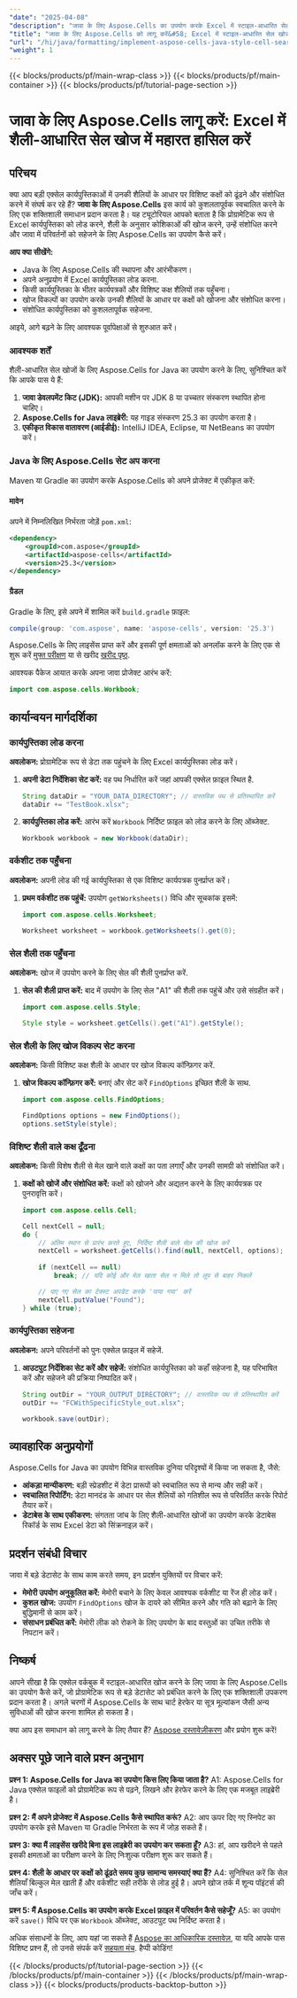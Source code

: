 ```yaml
---
"date": "2025-04-08"
"description": "जावा के लिए Aspose.Cells का उपयोग करके Excel में स्टाइल-आधारित सेल खोजों को स्वचालित करने का तरीका जानें। यह मार्गदर्शिका सेटअप, स्टाइल द्वारा खोज और प्रोग्रामेटिक रूप से सेल संशोधित करने को कवर करती है।"
"title": "जावा के लिए Aspose.Cells को लागू करें&#58; Excel में स्टाइल-आधारित सेल खोज में महारत हासिल करें"
"url": "/hi/java/formatting/implement-aspose-cells-java-style-cell-search/"
"weight": 1
---
```


{{< blocks/products/pf/main-wrap-class >}}
{{< blocks/products/pf/main-container >}}
{{< blocks/products/pf/tutorial-page-section >}}


# जावा के लिए Aspose.Cells लागू करें: Excel में शैली-आधारित सेल खोज में महारत हासिल करें

## परिचय

क्या आप बड़ी एक्सेल कार्यपुस्तिकाओं में उनकी शैलियों के आधार पर विशिष्ट कक्षों को ढूंढने और संशोधित करने में संघर्ष कर रहे हैं? **जावा के लिए Aspose.Cells** इस कार्य को कुशलतापूर्वक स्वचालित करने के लिए एक शक्तिशाली समाधान प्रदान करता है। यह ट्यूटोरियल आपको बताता है कि प्रोग्रामेटिक रूप से Excel कार्यपुस्तिका को लोड करने, शैली के अनुसार कोशिकाओं की खोज करने, उन्हें संशोधित करने और जावा में परिवर्तनों को सहेजने के लिए Aspose.Cells का उपयोग कैसे करें।

**आप क्या सीखेंगे:**
- Java के लिए Aspose.Cells की स्थापना और आरंभीकरण।
- अपने अनुप्रयोग में Excel कार्यपुस्तिका लोड करना.
- किसी कार्यपुस्तिका के भीतर कार्यपत्रकों और विशिष्ट कक्ष शैलियों तक पहुँचना।
- खोज विकल्पों का उपयोग करके उनकी शैलियों के आधार पर कक्षों को खोजना और संशोधित करना।
- संशोधित कार्यपुस्तिका को कुशलतापूर्वक सहेजना.

आइये, आगे बढ़ने के लिए आवश्यक पूर्वापेक्षाओं से शुरुआत करें।

### आवश्यक शर्तें

शैली-आधारित सेल खोजों के लिए Aspose.Cells for Java का उपयोग करने के लिए, सुनिश्चित करें कि आपके पास ये हैं:
1. **जावा डेवलपमेंट किट (JDK):** आपकी मशीन पर JDK 8 या उच्चतर संस्करण स्थापित होना चाहिए।
2. **Aspose.Cells for Java लाइब्रेरी:** यह गाइड संस्करण 25.3 का उपयोग करता है।
3. **एकीकृत विकास वातावरण (आईडीई):** IntelliJ IDEA, Eclipse, या NetBeans का उपयोग करें।

### Java के लिए Aspose.Cells सेट अप करना

Maven या Gradle का उपयोग करके Aspose.Cells को अपने प्रोजेक्ट में एकीकृत करें:

#### मावेन
अपने में निम्नलिखित निर्भरता जोड़ें `pom.xml`:
```xml
<dependency>
    <groupId>com.aspose</groupId>
    <artifactId>aspose-cells</artifactId>
    <version>25.3</version>
</dependency>
```

#### ग्रैडल
Gradle के लिए, इसे अपने में शामिल करें `build.gradle` फ़ाइल:
```gradle
compile(group: 'com.aspose', name: 'aspose-cells', version: '25.3')
```

Aspose.Cells के लिए लाइसेंस प्राप्त करें और इसकी पूर्ण क्षमताओं को अनलॉक करने के लिए एक से शुरू करें [मुफ्त परीक्षण](https://releases.aspose.com/cells/java/) या से खरीद [खरीद पृष्ठ](https://purchase.aspose.com/buy).

आवश्यक पैकेज आयात करके अपना जावा प्रोजेक्ट आरंभ करें:
```java
import com.aspose.cells.Workbook;
```

## कार्यान्वयन मार्गदर्शिका

### कार्यपुस्तिका लोड करना

**अवलोकन:** प्रोग्रामेटिक रूप से डेटा तक पहुंचने के लिए Excel कार्यपुस्तिका लोड करें।

1. **अपनी डेटा निर्देशिका सेट करें:**
   वह पथ निर्धारित करें जहां आपकी एक्सेल फ़ाइल स्थित है.
   ```java
   String dataDir = "YOUR_DATA_DIRECTORY"; // वास्तविक पथ से प्रतिस्थापित करें
   dataDir += "TestBook.xlsx";
   ```

2. **कार्यपुस्तिका लोड करें:**
   आरंभ करें `Workbook` निर्दिष्ट फ़ाइल को लोड करने के लिए ऑब्जेक्ट.
   ```java
   Workbook workbook = new Workbook(dataDir);
   ```

### वर्कशीट तक पहुँचना

**अवलोकन:** अपनी लोड की गई कार्यपुस्तिका से एक विशिष्ट कार्यपत्रक पुनर्प्राप्त करें।

1. **प्रथम वर्कशीट तक पहुंचें:**
   उपयोग `getWorksheets()` विधि और सूचकांक इसमें:
   ```java
   import com.aspose.cells.Worksheet;

   Worksheet worksheet = workbook.getWorksheets().get(0);
   ```

### सेल शैली तक पहुँचना

**अवलोकन:** खोज में उपयोग करने के लिए सेल की शैली पुनर्प्राप्त करें.

1. **सेल की शैली प्राप्त करें:**
   बाद में उपयोग के लिए सेल "A1" की शैली तक पहुंचें और उसे संग्रहीत करें।
   ```java
   import com.aspose.cells.Style;

   Style style = worksheet.getCells().get("A1").getStyle();
   ```

### सेल शैली के लिए खोज विकल्प सेट करना

**अवलोकन:** किसी विशिष्ट कक्ष शैली के आधार पर खोज विकल्प कॉन्फ़िगर करें.

1. **खोज विकल्प कॉन्फ़िगर करें:**
   बनाएं और सेट करें `FindOptions` इच्छित शैली के साथ.
   ```java
   import com.aspose.cells.FindOptions;

   FindOptions options = new FindOptions();
   options.setStyle(style);
   ```

### विशिष्ट शैली वाले कक्ष ढूँढना

**अवलोकन:** किसी विशेष शैली से मेल खाने वाले कक्षों का पता लगाएँ और उनकी सामग्री को संशोधित करें।

1. **कक्षों को खोजें और संशोधित करें:**
   कक्षों को खोजने और अद्यतन करने के लिए कार्यपत्रक पर पुनरावृत्ति करें।
   ```java
   import com.aspose.cells.Cell;

   Cell nextCell = null;
   do {
       // अंतिम स्थान से प्रारंभ करते हुए, निर्दिष्ट शैली वाले सेल की खोज करें
       nextCell = worksheet.getCells().find(null, nextCell, options);
       
       if (nextCell == null)
           break; // यदि कोई और मेल खाता सेल न मिले तो लूप से बाहर निकलें

       // पाए गए सेल का टेक्स्ट अपडेट करके 'पाया गया' करें
       nextCell.putValue("Found");
   } while (true);
   ```

### कार्यपुस्तिका सहेजना

**अवलोकन:** अपने परिवर्तनों को पुनः एक्सेल फ़ाइल में सहेजें.

1. **आउटपुट निर्देशिका सेट करें और सहेजें:**
   संशोधित कार्यपुस्तिका को कहाँ सहेजना है, यह परिभाषित करें और सहेजने की प्रक्रिया निष्पादित करें।
   ```java
   String outDir = "YOUR_OUTPUT_DIRECTORY"; // वास्तविक पथ से प्रतिस्थापित करें
   outDir += "FCWithSpecificStyle_out.xlsx";
   
   workbook.save(outDir);
   ```

## व्यावहारिक अनुप्रयोगों

Aspose.Cells for Java का उपयोग विभिन्न वास्तविक दुनिया परिदृश्यों में किया जा सकता है, जैसे:
- **आंकड़ा मान्यीकरण:** बड़ी स्प्रेडशीट में डेटा प्रारूपों को स्वचालित रूप से मान्य और सही करें।
- **स्वचालित रिपोर्टिंग:** डेटा मानदंड के आधार पर सेल शैलियों को गतिशील रूप से परिवर्तित करके रिपोर्ट तैयार करें।
- **डेटाबेस के साथ एकीकरण:** संगतता जांच के लिए शैली-आधारित खोजों का उपयोग करके डेटाबेस रिकॉर्ड के साथ Excel डेटा को सिंक्रनाइज़ करें।

## प्रदर्शन संबंधी विचार

जावा में बड़े डेटासेट के साथ काम करते समय, इन प्रदर्शन युक्तियों पर विचार करें:
- **मेमोरी उपयोग अनुकूलित करें:** मेमोरी बचाने के लिए केवल आवश्यक वर्कशीट या रेंज ही लोड करें।
- **कुशल खोज:** उपयोग `FindOptions` खोज के दायरे को सीमित करने और गति को बढ़ाने के लिए बुद्धिमानी से काम करें।
- **संसाधन प्रबंधित करें:** मेमोरी लीक को रोकने के लिए उपयोग के बाद वस्तुओं का उचित तरीके से निपटान करें।

## निष्कर्ष

आपने सीखा है कि एक्सेल वर्कबुक में स्टाइल-आधारित खोज करने के लिए जावा के लिए Aspose.Cells का उपयोग कैसे करें, जो प्रोग्रामेटिक रूप से बड़े डेटासेट को प्रबंधित करने के लिए एक शक्तिशाली उपकरण प्रदान करता है। अगले चरणों में Aspose.Cells के साथ चार्ट हेरफेर या सूत्र मूल्यांकन जैसी अन्य सुविधाओं की खोज करना शामिल हो सकता है।

क्या आप इस समाधान को लागू करने के लिए तैयार हैं? [Aspose दस्तावेज़ीकरण](https://reference.aspose.com/cells/java/) और प्रयोग शुरू करें!

## अक्सर पूछे जाने वाले प्रश्न अनुभाग

**प्रश्न 1: Aspose.Cells for Java का उपयोग किस लिए किया जाता है?**
A1: Aspose.Cells for Java एक्सेल फाइलों को प्रोग्रामेटिक रूप से पढ़ने, लिखने और हेरफेर करने के लिए एक मजबूत लाइब्रेरी है।

**प्रश्न 2: मैं अपने प्रोजेक्ट में Aspose.Cells कैसे स्थापित करूं?**
A2: आप ऊपर दिए गए स्निपेट का उपयोग करके इसे Maven या Gradle निर्भरता के रूप में जोड़ सकते हैं।

**प्रश्न 3: क्या मैं लाइसेंस खरीदे बिना इस लाइब्रेरी का उपयोग कर सकता हूँ?**
A3: हां, आप खरीदने से पहले इसकी क्षमताओं का परीक्षण करने के लिए निःशुल्क परीक्षण शुरू कर सकते हैं।

**प्रश्न 4: शैली के आधार पर कक्षों को ढूंढते समय कुछ सामान्य समस्याएं क्या हैं?**
A4: सुनिश्चित करें कि सेल शैलियाँ बिल्कुल मेल खाती हैं और वर्कशीट सही तरीके से लोड हुई है। अपने खोज तर्क में शून्य पॉइंटर्स की जाँच करें।

**प्रश्न 5: मैं Aspose.Cells का उपयोग करके Excel फ़ाइल में परिवर्तन कैसे सहेजूँ?**
A5: का उपयोग करें `save()` विधि पर एक `Workbook` ऑब्जेक्ट, आउटपुट पथ निर्दिष्ट करता है।

अधिक संसाधनों के लिए, आप यहां जा सकते हैं [Aspose का आधिकारिक दस्तावेज़](https://reference.aspose.com/cells/java/), या यदि आपके पास विशिष्ट प्रश्न हैं, तो उनसे संपर्क करें [सहयता मंच](https://forum.aspose.com/c/cells/9). हैप्पी कोडिंग!


{{< /blocks/products/pf/tutorial-page-section >}}
{{< /blocks/products/pf/main-container >}}
{{< /blocks/products/pf/main-wrap-class >}}
{{< blocks/products/products-backtop-button >}}